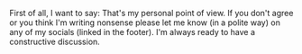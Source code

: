 First of all, I want to say: That's my personal point of view. If you don't agree or you think I'm writing nonsense please let me know (in a polite way) on any of my socials (linked in the footer). I'm always ready to have a constructive discussion.

